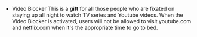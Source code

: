 * Video Blocker
This is a **gift** for all those people who are fixated on staying up all night to watch TV series and Youtube videos.
When the Video Blocker is activated, users will not be allowed to visit youtube.com and netflix.com when it's the appropriate time to go to bed.
